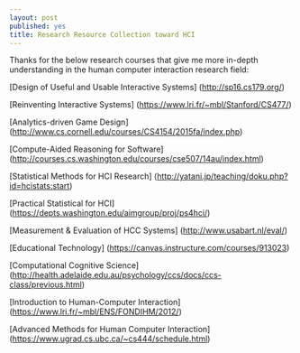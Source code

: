 ```yaml
---
layout: post
published: yes
title: Research Resource Collection toward HCI
---
```


Thanks for the below research courses that give me more in-depth understanding in the human computer interaction research field:

[Design of Useful and Usable Interactive Systems]
(http://sp16.cs179.org/)

[Reinventing Interactive Systems]
(https://www.lri.fr/~mbl/Stanford/CS477/)

[Analytics-driven Game Design]
(http://www.cs.cornell.edu/courses/CS4154/2015fa/index.php)

[Compute-Aided Reasoning for Software]
(http://courses.cs.washington.edu/courses/cse507/14au/index.html)

[Statistical Methods for HCI Research]
(http://yatani.jp/teaching/doku.php?id=hcistats:start)

[Practical Statistical for HCI]
(https://depts.washington.edu/aimgroup/proj/ps4hci/)

[Measurement & Evaluation of HCC Systems]
(http://www.usabart.nl/eval/)

[Educational Technology]
(https://canvas.instructure.com/courses/913023)

[Computational Cognitive Science]
(http://health.adelaide.edu.au/psychology/ccs/docs/ccs-class/previous.html)

[Introduction to Human-Computer Interaction]
(https://www.lri.fr/~mbl/ENS/FONDIHM/2012/)

[Advanced Methods for Human Computer Interaction]
(https://www.ugrad.cs.ubc.ca/~cs444/schedule.html)